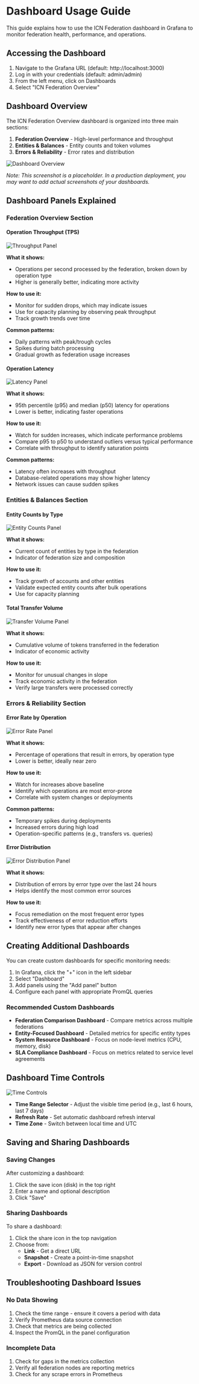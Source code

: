 # Dashboard Usage Guide

This guide explains how to use the ICN Federation dashboard in Grafana to monitor federation health, performance, and operations.

## Accessing the Dashboard

1. Navigate to the Grafana URL (default: http://localhost:3000)
2. Log in with your credentials (default: admin/admin)
3. From the left menu, click on Dashboards
4. Select "ICN Federation Overview"

## Dashboard Overview

The ICN Federation Overview dashboard is organized into three main sections:

1. **Federation Overview** - High-level performance and throughput
2. **Entities & Balances** - Entity counts and token volumes
3. **Errors & Reliability** - Error rates and distribution

![Dashboard Overview](../images/dashboard-overview.png)

*Note: This screenshot is a placeholder. In a production deployment, you may want to add actual screenshots of your dashboards.*

## Dashboard Panels Explained

### Federation Overview Section

#### Operation Throughput (TPS)

![Throughput Panel](../images/throughput-panel.png)

**What it shows:**
- Operations per second processed by the federation, broken down by operation type
- Higher is generally better, indicating more activity

**How to use it:**
- Monitor for sudden drops, which may indicate issues
- Use for capacity planning by observing peak throughput
- Track growth trends over time

**Common patterns:**
- Daily patterns with peak/trough cycles
- Spikes during batch processing
- Gradual growth as federation usage increases

#### Operation Latency

![Latency Panel](../images/latency-panel.png)

**What it shows:**
- 95th percentile (p95) and median (p50) latency for operations
- Lower is better, indicating faster operations

**How to use it:**
- Watch for sudden increases, which indicate performance problems
- Compare p95 to p50 to understand outliers versus typical performance
- Correlate with throughput to identify saturation points

**Common patterns:**
- Latency often increases with throughput
- Database-related operations may show higher latency
- Network issues can cause sudden spikes

### Entities & Balances Section

#### Entity Counts by Type

![Entity Counts Panel](../images/entity-counts-panel.png)

**What it shows:**
- Current count of entities by type in the federation
- Indicator of federation size and composition

**How to use it:**
- Track growth of accounts and other entities
- Validate expected entity counts after bulk operations
- Use for capacity planning

#### Total Transfer Volume

![Transfer Volume Panel](../images/transfer-volume-panel.png)

**What it shows:**
- Cumulative volume of tokens transferred in the federation
- Indicator of economic activity

**How to use it:**
- Monitor for unusual changes in slope
- Track economic activity in the federation
- Verify large transfers were processed correctly

### Errors & Reliability Section

#### Error Rate by Operation

![Error Rate Panel](../images/error-rate-panel.png)

**What it shows:**
- Percentage of operations that result in errors, by operation type
- Lower is better, ideally near zero

**How to use it:**
- Watch for increases above baseline
- Identify which operations are most error-prone
- Correlate with system changes or deployments

**Common patterns:**
- Temporary spikes during deployments
- Increased errors during high load
- Operation-specific patterns (e.g., transfers vs. queries)

#### Error Distribution

![Error Distribution Panel](../images/error-distribution-panel.png)

**What it shows:**
- Distribution of errors by error type over the last 24 hours
- Helps identify the most common error sources

**How to use it:**
- Focus remediation on the most frequent error types
- Track effectiveness of error reduction efforts
- Identify new error types that appear after changes

## Creating Additional Dashboards

You can create custom dashboards for specific monitoring needs:

1. In Grafana, click the "+" icon in the left sidebar
2. Select "Dashboard"
3. Add panels using the "Add panel" button
4. Configure each panel with appropriate PromQL queries

### Recommended Custom Dashboards

- **Federation Comparison Dashboard** - Compare metrics across multiple federations
- **Entity-Focused Dashboard** - Detailed metrics for specific entity types
- **System Resource Dashboard** - Focus on node-level metrics (CPU, memory, disk)
- **SLA Compliance Dashboard** - Focus on metrics related to service level agreements

## Dashboard Time Controls

![Time Controls](../images/time-controls.png)

- **Time Range Selector** - Adjust the visible time period (e.g., last 6 hours, last 7 days)
- **Refresh Rate** - Set automatic dashboard refresh interval
- **Time Zone** - Switch between local time and UTC

## Saving and Sharing Dashboards

### Saving Changes

After customizing a dashboard:

1. Click the save icon (disk) in the top right
2. Enter a name and optional description
3. Click "Save"

### Sharing Dashboards

To share a dashboard:

1. Click the share icon in the top navigation
2. Choose from:
   - **Link** - Get a direct URL
   - **Snapshot** - Create a point-in-time snapshot
   - **Export** - Download as JSON for version control

## Troubleshooting Dashboard Issues

### No Data Showing

1. Check the time range - ensure it covers a period with data
2. Verify Prometheus data source connection
3. Check that metrics are being collected
4. Inspect the PromQL in the panel configuration

### Incomplete Data

1. Check for gaps in the metrics collection
2. Verify all federation nodes are reporting metrics
3. Check for any scrape errors in Prometheus 